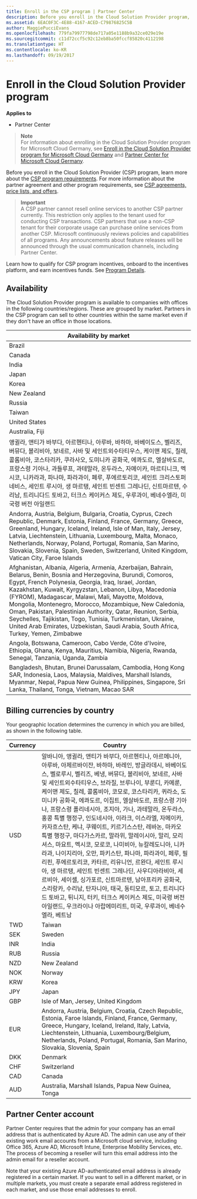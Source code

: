 ```yaml
---
title: Enroll in the CSP program | Partner Center
description: Before you enroll in the Cloud Solution Provider program, learn more about the CSP program requirements.
ms.assetid: 6EAC0F3C-4E88-4167-ACED-C79876825C5B
author: MaggiePucciEvans
ms.openlocfilehash: 779fa79977798de717a05e1188b9a32ce029e19e
ms.sourcegitcommit: c11d72ccf5c92c12eb8ba50fccf85820c4112198
ms.translationtype: HT
ms.contentlocale: ko-KR
ms.lasthandoff: 09/19/2017
---
```

# <a name="enroll-in-the-cloud-solution-provider-program"></a>Enroll in the Cloud Solution Provider program

**Applies to**

-  Partner Center

>**Note**<br>
For information about enrolling in the Cloud Solution Provider program for Microsoft Cloud Germany, see [Enroll in the Cloud Solution Provider program for Microsoft Cloud Germany](enroll-in-csp-for-microsoft-cloud-germany.md) and [Partner Center for Microsoft Cloud Germany](partner-center-for-microsoft-cloud-germany.md).

Before you enroll in the Cloud Solution Provider (CSP) program, learn more about the [CSP program requirements]( http://go.microsoft.com/fwlink/p/?LinkId=617116). For more information about the partner agreement and other program requirements, see [CSP agreements, price lists, and offers](csp-documents-and-learning-resources.md). 

>**Important**<br>
A CSP partner cannot resell online services to another CSP partner currently. This restriction only applies to the tenant used for conducting CSP transactions. CSP partners that use a non-CSP tenant for their corporate usage can purchase online services from another CSP. Microsoft continuously reviews policies and capabilities of all programs. Any announcements about feature releases will be announced through the usual communication channels, including Partner Center.  

Learn how to qualify for CSP program incentives, onboard to the incentives platform, and earn incentives funds. See [Program Details](https://go.microsoft.com/fwlink/?linkid=831533).

## <a href="" id="markets"></a>Availability


The Cloud Solution Provider program is available to companies with offices in the following countries/regions. These are grouped by market. Partners in the CSP program can sell to other countries within the same market even if they don't have an office in those locations.

| Availability by market                                                                                                                                                                                                                                                                                                                                                                                                                 |
|----------------------------------------------------------------------------------------------------------------------------------------------------------------------------------------------------------------------------------------------------------------------------------------------------------------------------------------------------------------------------------------------------------------------------------------|
| Brazil                                                                                                                                                                                                                                                                                                                                                                                                                                 |
| Canada                                                                                                                                                                                                                                                                                                                                                                                                                                 |
| India                                                                                                                                                                                                                                                                                                                                                                                                                                  |
| Japan                                                                                                                                                                                                                                                                                                                                                                                                                                  |
| Korea                                                                                                                                                                                                                                                                                                                                                                                                                                  |
| New Zealand                                                                                                                                                                                                                                                                                                                                                                                                                            |
| Russia                                                                                                                                                                                                                                                                                                                                                                                                                                 |
| Taiwan                                                                                                                                                                                                                                                                                                                                                                                                                                 |
| United States                                                                                                                                                                                                                                                                                                                                                                                                                          |
| Australia, Fiji                                                                                                                                                                                                                                                                                                                                                                                                                        |
| 앵귈라, 앤티가 바부다, 아르헨티나, 아루바, 바하마, 바베이도스, 벨리즈, 버뮤다, 볼리비아, 보네르, 사바 및 세인트외수타티우스, 케이맨 제도, 칠레, 콜롬비아, 코스타리카, 쿠라사오, 도미니카 공화국, 에콰도르, 엘살바도르, 프랑스령 기아나, 과들루프, 과테말라, 온두라스, 자메이카, 마르티니크, 멕시코, 니카라과, 파나마, 파라과이, 페루, 푸에르토리코, 세인트 크리스토퍼 네비스, 세인트 루시아, 생 마르탱, 세인트 빈센트 그레나딘, 신트마르텐, 수리남, 트리니다드 토바고, 터크스 케이커스 제도, 우루과이, 베네수엘라, 미국령 버전 아일랜드                                                                                                           |
| Andorra, Austria, Belgium, Bulgaria, Croatia, Cyprus, Czech Republic, Denmark, Estonia, Finland, France, Germany, Greece, Greenland, Hungary, Iceland, Ireland, Isle of Man, Italy, Jersey, Latvia, Liechtenstein, Lithuania, Luxembourg, Malta, Monaco, Netherlands, Norway, Poland, Portugal, Romania, San Marino, Slovakia, Slovenia, Spain, Sweden, Switzerland, United Kingdom, Vatican City, Faroe Islands                                                                                          |
| Afghanistan, Albania, Algeria, Armenia, Azerbaijan, Bahrain, Belarus, Benin, Bosnia and Herzegovina, Burundi, Comoros, Egypt, French Polynesia, Georgia, Iraq, Israel, Jordan, Kazakhstan, Kuwait, Kyrgyzstan, Lebanon, Libya, Macedonia (FYROM), Madagascar, Malawi, Mali, Mayotte, Moldova, Mongolia, Montenegro, Morocco, Mozambique, New Caledonia, Oman, Pakistan, Palestinian Authority, Qatar, Reunion, Serbia, Seychelles, Tajikistan, Togo, Tunisia, Turkmenistan, Ukraine, United Arab Emirates, Uzbekistan, Saudi Arabia, South Africa, Turkey, Yemen, Zimbabwe |
| Angola, Botswana, Cameroon, Cabo Verde, Côte d'Ivoire, Ethiopia, Ghana, Kenya, Mauritius, Namibia, Nigeria, Rwanda, Senegal, Tanzania, Uganda, Zambia                                                                                                                                                                                                                                                                                  |
| Bangladesh, Bhutan, Brunei Darussalam, Cambodia, Hong Kong SAR, Indonesia, Laos, Malaysia, Maldives, Marshall Islands, Myanmar, Nepal, Papua New Guinea, Philippines, Singapore, Sri Lanka, Thailand, Tonga, Vietnam, Macao SAR                                                                                                                                                                                                                                                                                           |
## <a name="billing-currencies-by-country"></a>Billing currencies by country

Your geographic location determines the currency in which you are billed, as shown in the following table. 

| Currency | Country |
| ---- | ---- |
| USD | 알바니아, 앵귈라, 앤티가 바부다, 아르헨티나, 아르메니아, 아루바, 아제르바이잔, 바하마, 바레인, 방글라데시, 바베이도스, 벨로루시, 벨리즈, 베냉, 버뮤다, 볼리비아, 보네르, 사바 및 세인트외수타티우스, 브라질, 브루나이, 부룬디, 카메룬, 케이맨 제도, 칠레, 콜롬비아, 코모로, 코스타리카, 퀴라소, 도미니카 공화국, 에콰도르, 이집트, 엘살바도르, 프랑스령 기아나, 프랑스령 폴리네시아, 조지아, 가나, 과테말라, 온두라스, 홍콩 특별 행정구, 인도네시아, 이라크, 이스라엘, 자메이카, 카자흐스탄, 케냐, 쿠웨이트, 키르기스스탄, 레바논, 마카오 특별 행정구, 마다가스카르, 말라위, 말레이시아, 말리, 모리셔스, 마요트, 멕시코, 모로코, 나미비아, 뉴칼레도니아, 니카라과, 나이지리아, 오만, 파키스탄, 파나마, 파라과이, 페루, 필리핀, 푸에르토리코, 카타르, 리유니언, 르완다, 세인트 루시아, 생 마르탱, 세인트 빈센트 그레나딘, 사우디아라비아, 세르비아, 세이셸, 싱가포르, 신트마르텐, 남아프리카 공화국, 스리랑카, 수리남, 탄자니아, 태국, 동티모르, 토고, 트리니다드 토바고, 튀니지, 터키, 터크스 케이커스 제도, 미국령 버전 아일랜드, 우크라이나 아랍에미리트, 미국, 우루과이, 베네수엘라, 베트남  | 
| TWD | Taiwan |
| SEK | Sweden |
| INR | India |
| RUB | Russia |
| NZD | New Zealand |
| NOK | Norway |
| KRW | Korea |
| JPY | Japan |
| GBP | Isle of Man, Jersey, United Kingdom |
| EUR | Andorra, Austria, Belgium, Croatia, Czech Republic, Estonia, Faroe Islands, Finland, France, Germany, Greece, Hungary, Iceland, Ireland, Italy, Latvia, Liechtenstein, Lithuania, Luxembourg/Belgium, Netherlands, Poland, Portugal, Romania, San Marino, Slovakia, Slovenia, Spain |
| DKK | Denmark |
| CHF | Switzerland |
| CAD | Canada |
| AUD | Australia, Marshall Islands, Papua New Guinea, Tonga |

 

## <a name="partner-center-account"></a>Partner Center account


Partner Center requires that the admin for your company has an email address that is authenticated by Azure AD. The admin can use any of their existing work email accounts from a Microsoft cloud service, including Office 365, Azure AD, Microsoft Intune, Enterprise Mobility Services, etc. The process of becoming a reseller will turn this email address into the admin email for a reseller account.

Note that your existing Azure AD-authenticated email address is already registered in a certain market. If you want to sell in a different market, or in multiple markets, you must create a separate email address registered in each market, and use those email addresses to enroll.

 

 



